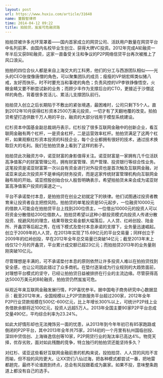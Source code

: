 ```yaml
---
layout: post
url: https://www.huxiu.com/article/31648
name: 董毅智律师
time: 2014-04-12 09:22
title: 拍拍贷，岌岌可危融资路
---
```

拍拍贷被许多光环笼罩着——国内首家成立的网贷公司、活跃用户数量在网贷平台中名列前茅、由国内名校毕业生创立、获得大牌VC投资。2012年完成A轮融资一年半后又获B轮融资，这家一直备受关注和争议的P2P网络信贷平台再次被推上了风口浪尖。

拍拍的四位合伙人都是来自上海交大的工科男，他们的分工与西游团队相似——光头的CEO张俊像唐僧的角色，可以聚集团队的成员；瘦瘦的VP胡宏辉类似猪八戒，友好而快乐，时不时要充当和事佬的角色；负责风控的VP李铁铮像悟空，火眼金睛又要不断尝试新的业务；而顾少丰作为支撑后台的CTO，更接近于沙僧这样的角色，背着很多苦活儿、累活儿支撑团队前行。

拍拍贷入创立之后长期陷于不敷出的紧张境遇，最困难时，公司只剩下5个人。直到2012年10月获得红杉资本2500万美元投资，一切才有了天翻地覆的改变。拍拍贷希望打造供数千万人用的平台，融资的大部分钱用于模型系统建设。

红杉资本中国基金副总裁胡丹表示，红杉投了很多互联网金融中的创新企业，看互联网金融有两个杠杆，一是资金杠杆，二是运营效率杠杆。拍拍贷满足了这两个杠杆，如果观察红杉资本投资的科技企业，每个企业都拥有很好的技术，通过技术换取巨大的毛利。我们在拍拍贷身上看到了这样的影子。

拍拍贷此次融资方中，诺亚财富的身影值得关注。诺亚财富是一家拥有几千位活跃高净值客户的财富管理公司，拥有财富管理、资产管理、投资银行等综合性业务。这笔投资是诺亚财富第一次以自有资金进行对外投资也是首次触及互联网金融，对诺亚来说此次投资并不是单纯的财务投资，而是这家传统财富管理机构向互联网金融布局的开始。诺亚控股创始合伙人殷哲明确表示，希望拍拍货未来会成为诺亚财富高净值客户投资的渠道之一。

平台不承诺垫付本息，是拍拍贷在创业之初就定下的铁律。他们试图通过投资者教育来让投资者自主把控风险。拍拍贷的单笔投资是50元起步，一位融资10000元的借款人可能会在拍拍贷平台上找到200位债主，一位借出10000元的投资人可以将资金分散借给200位借款人。拍拍贷希望以这种小额投资模式向投资人传递分散投资、规避风险的理念，结果导致交易金额大幅落后，人人贷、红岭创投、陆金所、开鑫贷等后起之秀，在线下模式及垫付本息承诺的支撑下，业务量迅速崛起。创立于2009年的人人贷，在2013年实现了15.69亿元的平台交易量；同样创立于2009年的红岭创投，早在2012年全年总交易量已突破14亿元；截至2013年末上线仅12个月的开鑫贷，平台累计成交额已超23亿元；而拍拍贷2013年的业务量刚刚突破10亿元。

尽管理想是丰满的，可不承诺垫付本息的原则依然让许多投资人难以在拍拍贷找到安全感，也让公司因此错过了众多商机。在垫付逐渐成为行业规则的大趋势面前，对理想平台模式的坚守，已经让拍拍贷日益被排挤在行业的主流边缘。尽管获得高达5000万美元的B轮融资，拍拍贷仍然岌岌可危。

纵观近年来互联网金融发展行情，P2P喜忧参半。据中国电子商务研究中心数据显示：截至2012年末，全国规模以上P2P贷款服务平台超过200家，2012年全年P2P行业贷款规模在500亿-600亿元，比上年增长300%以上，可统计P2P线上业务借款余额将近100亿元，投资人远超5万人。2013年全国主要90家P2P平台总成交量490亿，平均综合利率为23.24%。

如此大好情形却也无法掩饰另一面的忧患，从2013年到今年年初已有85家跑路或倒闭的P2P平台，其中2013年全年共75家，2014初的一个月里有杭州国临创投、深圳中贷信创、上海锋逸信创等10家，P2P网贷行业的淘汰率已高达4%。物竞天择，优存劣败，面对如此残酷的竞争，特立独行的拍拍贷还能坚持多久？

对红杉、诺亚这些看好互联网金融前景的机构来说，投拍拍贷、人人贷的风险不言而喻，但不投的风险更大。让XX贷们八仙过海，把各种模式都尝试一番，把地雷都趟完，最终不论谁跑到终点，总会有风投跟着成为赢家。如果不投，意味整条跑道上都没有自己的选手。

